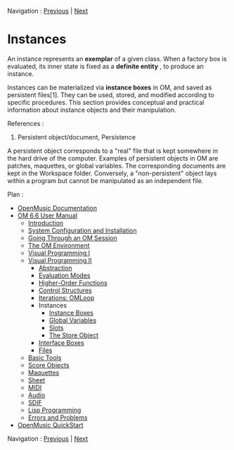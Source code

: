Navigation : [Previous](LoopExample "page précédente\(Example : A
Random Series\)") | [Next](InstanceBoxes "page
suivante\(Instance Boxes\)")

# Instances

An instance represents an **exemplar** of a given class. When a factory box is
evaluated, its inner state is fixed as a **definite entity** , to produce an
instance.

Instances can be materialized via **instance boxes** in OM, and saved as
persistent files[1]. They can be used, stored, and modified according to
specific procedures. This section provides conceptual and practical
information about instance objects and their manipulation.

References :

  1. Persistent object/document, Persistence

A persistent object corresponds to a "real" file that is kept somewhere in the
hard drive of the computer. Examples of persistent objects in OM are patches,
maquettes, or global variables. The corresponding documents are kept in the
Workspace folder. Conversely, a "non-persistent" object lays within a program
but cannot be manipulated as an independent file.

Plan :

  * [OpenMusic Documentation](OM-Documentation)
  * [OM 6.6 User Manual](OM-User-Manual)
    * [Introduction](00-Sommaire)
    * [System Configuration and Installation](Installation)
    * [Going Through an OM Session](Goingthrough)
    * [The OM Environment](Environment)
    * [Visual Programming I](BasicVisualProgramming)
    * [Visual Programming II](AdvancedVisualProgramming)
      * [Abstraction](Abstraction)
      * [Evaluation Modes](EvalModes)
      * [Higher-Order Functions](HighOrder)
      * [Control Structures](Control)
      * [Iterations: OMLoop](OMLoop)
      * Instances
        * [Instance Boxes](InstanceBoxes)
        * [Global Variables](GlobalVariables)
        * [Slots](SlotsBox)
        * [The Store Object](Store)
      * [Interface Boxes](InterfaceBoxes)
      * [Files](Files)
    * [Basic Tools](BasicObjects)
    * [Score Objects](ScoreObjects)
    * [Maquettes](Maquettes)
    * [Sheet](Sheet)
    * [MIDI](MIDI)
    * [Audio](Audio)
    * [SDIF](SDIF)
    * [Lisp Programming](Lisp)
    * [Errors and Problems](errors)
  * [OpenMusic QuickStart](QuickStart-Chapters)

Navigation : [Previous](LoopExample "page précédente\(Example : A
Random Series\)") | [Next](InstanceBoxes "page
suivante\(Instance Boxes\)")

